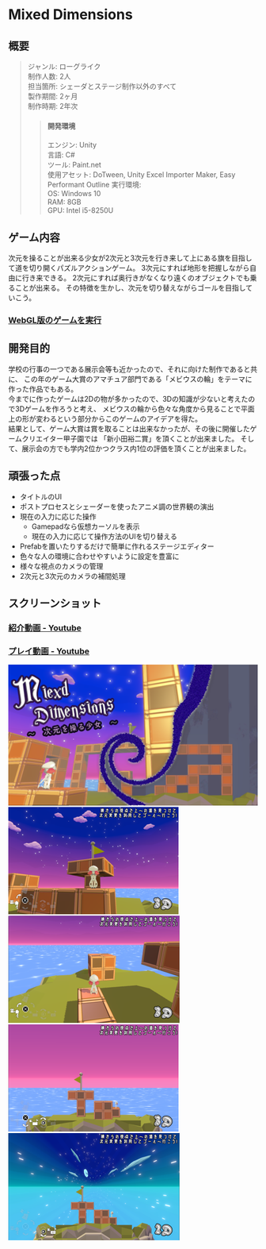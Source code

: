 # Mixed Dimensions  
## 概要  
>ジャンル: ローグライク  
>制作人数: 2人  
>担当箇所: シェーダとステージ制作以外のすべて  
>製作期間: 2ヶ月  
>制作時期: 2年次  
>>#### 開発環境
>>エンジン: Unity  
>>言語: C#  
>>ツール: Paint.net  
>>使用アセット: DoTween, Unity Excel Importer Maker, Easy Performant Outline
>実行環境:  
>>OS: Windows 10  
>>RAM: 8GB  
>>GPU: Intel i5-8250U  
  
## ゲーム内容  
次元を操ることが出来る少女が2次元と3次元を行き来して上にある旗を目指して道を切り開くパズルアクションゲーム。
3次元にすれば地形を把握しながら自由に行き来できる。
2次元にすれば奥行きがなくなり遠くのオブジェクトでも乗ることが出来る。
その特徴を生かし、次元を切り替えながらゴールを目指していこう。
  
### [WebGL版のゲームを実行](https://nakaireo.github.io/WebGL_MixedDimensions/)
  
## 開発目的  
学校の行事の一つである展示会等も近かったので、それに向けた制作であると共に、
この年のゲーム大賞のアマチュア部門である「メビウスの輪」をテーマに作った作品でもある。  
今までに作ったゲームは2Dの物が多かったので、3Dの知識が少ないと考えたので3Dゲームを作ろうと考え、
メビウスの輪から色々な角度から見ることで平面上の形が変わるという部分からこのゲームのアイデアを得た。  
結果として、ゲーム大賞は賞を取ることは出来なかったが、その後に開催したゲームクリエイター甲子園では
「新小田裕二賞」を頂くことが出来ました。
そして、展示会の方でも学内2位かつクラス内1位の評価を頂くことが出来ました。  
  
## 頑張った点
- タイトルのUI
- ポストプロセスとシェーダーを使ったアニメ調の世界観の演出
- 現在の入力に応じた操作
	- Gamepadなら仮想カーソルを表示
	- 現在の入力に応じて操作方法のUIを切り替える
- Prefabを置いたりするだけで簡単に作れるステージエディター
- 色々な人の環境に合わせやすいように設定を豊富に
- 様々な視点のカメラの管理
- 2次元と3次元のカメラの補間処理

## スクリーンショット
  
### [紹介動画 - Youtube](https://www.youtube.com/watch?v=kaU5I6UDMAc)
  
### [プレイ動画 - Youtube](https://www.youtube.com/watch?v=QkeASmB6M58)  
  
![サムネイル](ScreenShot/サムネイル.png)
![3D_プレイヤー視点1](ScreenShot/ScreenShot_01.png)
![3D_プレイヤー視点2](ScreenShot/ScreenShot_02.png)
![3D_サイドビュー視点](ScreenShot/ScreenShot_03.png)
![2D視点](ScreenShot/ScreenShot_04.png)
